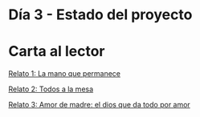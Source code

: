# Día 3 - Estado del proyecto

# Carta al lector

[Relato 1: La mano que permanece](https://www.notion.so/Relato-1-La-mano-que-permanece-26611756a8d480a890edf66f2d896798?pvs=21)

[Relato 2: Todos a la mesa](https://www.notion.so/Relato-2-Todos-a-la-mesa-26611756a8d4805d8688c3ffe64e1aaf?pvs=21)

[Relato 3: Amor de madre: el dios que da todo por amor](https://www.notion.so/Relato-3-Amor-de-madre-el-dios-que-da-todo-por-amor-26611756a8d4802c8e85cf7e844cf98d?pvs=21)